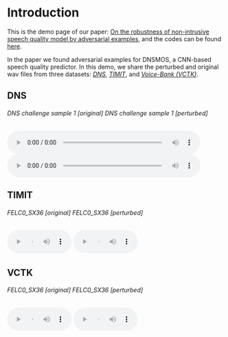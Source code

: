 # Introduction

This is the demo page of our paper: [On the robustness of non-intrusive speech quality model by adversarial examples](https://arxiv.org/), and the codes can be found [here](https://github.com/hsinyilin19/adversarial_example_speech_quality_predictor).

In the paper we found adversarial examples for DNSMOS, a CNN-based speech quality predictor. In this demo, we share the perturbed and original wav files from three datasets: [*DNS*](https://www.microsoft.com/en-us/research/academic-program/deep-noise-suppression-challenge-interspeech-2020/), [*TIMIT*](https://catalog.ldc.upenn.edu/LDC93s1), and [*Voice-Bank (VCTK)*](https://datashare.ed.ac.uk/handle/10283/2791).

## DNS

###### DNS challenge sample 1 [original]   DNS challenge sample 1 [perturbed]
<audio style="width:450px" controls="controls">
	<source src="wavs/DNS/original_DNSMOS_SIG_1.65_BAK_1.58_OVR_1.34_book_00154_chp_0002_reader_05605_39_MCTAYvbXrQg-IQ_mQin_vH0-ZkNr4V4l5rw_snr0_fileid_48796.wav" type="audio/wav" />
</audio>
<audio style="width:450px" controls="controls">
	<source src="wavs/DNS/attacked_DNSMOS_SIG_4.30_BAK_4.53_OVR_4.02_book_00154_chp_0002_reader_05605_39_MCTAYvbXrQg-IQ_mQin_vH0-ZkNr4V4l5rw_snr0_fileid_48796.wav" type="audio/wav" />
</audio>



## TIMIT

###### FELC0_SX36 [original]   FELC0_SX36 [perturbed]
<audio style="width:150px" controls="controls">
	<source src="wavs/DNS/FELC0_SX36.wav" type="audio/wav" />
</audio>
<audio style="width:150px" controls="controls">
	<source src="wavs/DNS/FELC0_SX36.wav" type="audio/wav" />
</audio>


## VCTK

###### FELC0_SX36 [original]   FELC0_SX36 [perturbed]
<audio style="width:150px" controls="controls">
	<source src="wavs/DNS/FELC0_SX36.wav" type="audio/wav" />
</audio>
<audio style="width:150px" controls="controls">
	<source src="wavs/DNS/FELC0_SX36.wav" type="audio/wav" />
</audio>

